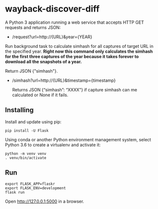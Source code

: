 # wayback-discover-diff

A Python 3 application running a web service that accepts HTTP GET requests and returns JSON:

- /request?url=http://{URL}&year={YEAR}

Run background task to calculate simhash for all captures of target URL in the specified year. **Right now this command only calculates the simhash for the first three captures of the year because it takes forever to download all the snapshots of a year.** 

  Return JSON {"simhash"}.

- /simhash?url=http://{URL}&timestamp={timestamp}
  
  Returns JSON {“simhash”: “XXXX”} if capture simhash can me calculated or None if it fails.
  
## Installing

Install and update using pip:
```Shell
pip install -U Flask
```

Using conda or another Python environment management system, select Python 3.6 to create a virtualenv and activate it:
```Shell
python -m venv venv
. venv/bin/activate
```

## Run
```
export FLASK_APP=flaskr
export FLASK_ENV=development
flask run
```

Open http://127.0.0.1:5000 in a browser.
